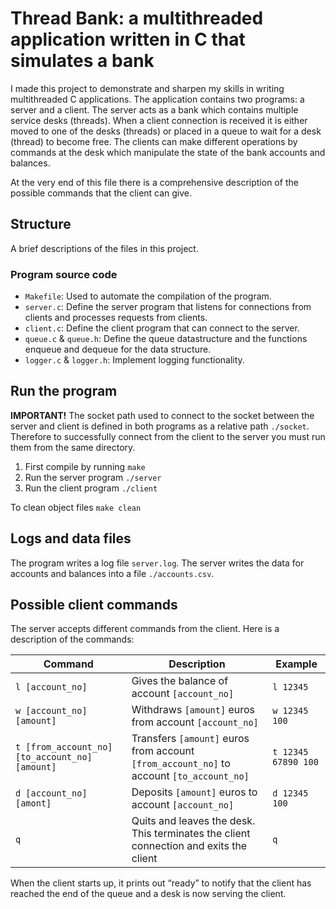 # Thread Bank: a multithreaded application written in C that simulates a bank

I made this project to demonstrate and sharpen my skills in writing multithreaded C applications. The application contains two programs: a server and a client. The server acts as a bank which contains multiple service desks (threads). When a client connection is received it is either moved to one of the desks (threads) or placed in a queue to wait for a desk (thread) to become free. The clients can make different operations by commands at the desk which manipulate the state of the bank accounts and balances.

At the very end of this file there is a comprehensive description of the possible commands that the client can give.

## Structure

A brief descriptions of the files in this project.

### Program source code

- `Makefile`: Used to automate the compilation of the program.
- `server.c`: Define the server program that listens for connections from clients and processes requests from clients.
- `client.c`: Define the client program that can connect to the server.
- `queue.c` & `queue.h`: Define the queue datastructure and the functions enqueue and dequeue for the data structure.
- `logger.c` & `logger.h`: Implement logging functionality.

## Run the program

**IMPORTANT!** The socket path used to connect to the socket between the server and client is defined in both programs as a relative path `./socket`. Therefore to successfully connect from the client to the server you must run them from the same directory.

1. First compile by running `make`
2. Run the server program `./server`
3. Run the client program `./client`

To clean object files `make clean`

## Logs and data files

The program writes a log file `server.log`. The server writes the data for accounts and balances into a file `./accounts.csv`.

## Possible client commands

The server accepts different commands from the client. Here is a description of the commands:

| Command                                        | Description                                                                              | Example             |
| ---------------------------------------------- | ---------------------------------------------------------------------------------------- | ------------------- |
| `l [account_no]`                               | Gives the balance of account `[account_no]  `                                            | `l 12345`           |
| `w [account_no] [amount]`                      | Withdraws `[amount]` euros from account `[account_no]`                                   | `w 12345 100`       |
| `t [from_account_no] [to_account_no] [amount]` | Transfers `[amount]` euros from account `[from_account_no]` to account `[to_account_no]` | `t 12345 67890 100` |
| `d [account_no] [amont]`                       | Deposits `[amount]` euros to account `[account_no]`                                      | `d 12345 100`       |
| `q`                                            | Quits and leaves the desk. This terminates the client connection and exits the client    | `q`                 |

When the client starts up, it prints out “ready” to notify that the client has reached the end of the queue and a desk is now serving the client.
